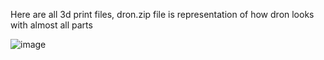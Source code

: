 Here are all 3d print files, dron.zip file is representation of how dron looks with almost all parts

![image](https://github.com/user-attachments/assets/a1244029-3a67-42ca-b083-67b62aa3757b)
